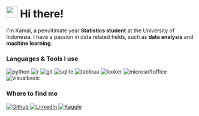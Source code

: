 <h1><img src="https://emojis.slackmojis.com/emojis/images/1643514476/4594/blob-wave.gif?1643514476" width="30"/> Hi there!</h1>

<p>I'm Kamal, a penultimate year <b>Statistics student</b> at the University of Indonesia. I have a passion in data related fields, such as <b>data analysis</b> and <b>machine learning</b>.</p>

<h3>Languages & Tools I use</h3>
<p>
  <img alt="python" src="https://img.shields.io/badge/-Python-3776AB?style=flat-square&logo=python&logoColor=white" />
  <img alt="r" src="https://img.shields.io/badge/-R-276DC3?style=flat-square&logo=r&logoColor=white" />
  <img alt="git" src="https://img.shields.io/badge/-Git-F05032?style=flat-square&logo=git&logoColor=white" />
  <img alt="sqlite" src="https://img.shields.io/badge/-SQLite-003B57?style=flat-square&logo=sqlite&logoColor=white" />
  <img alt="tableau" src="https://img.shields.io/badge/-Tableau-E97627?style=flat-square&logo=tableau&logoColor=white" />
  <img alt="looker" src="https://img.shields.io/badge/-Looker_Studio-4285F4?style=flat-square&logo=looker&logoColor=white" />
  <img alt="microsoftoffice" src="https://img.shields.io/badge/Microsoft_Office-D83B01?style=flat-square&logo=microsoft-office&logoColor=white" />
  <img alt="visualbasic" src="https://img.shields.io/badge/-Visual_Basic-512BD4?style=flat-square&logo=visual-basic&logoColor=white" />
</p>

<h3>Where to find me</h3>
<p>
  <a href="https://github.com/kmyafi" target="_blank">
    <img alt="Github" src="https://img.shields.io/badge/GitHub-%2312100E.svg?&style=for-the-badge&logo=Github&logoColor=white" />
  </a>
  <a href="https://www.linkedin.com/in/kamalmyafi" target="_blank">
    <img alt="LinkedIn" src="https://img.shields.io/badge/linkedin-%230077B5.svg?&style=for-the-badge&logo=linkedin&logoColor=white" />
  </a>
  <a href="https://www.kaggle.com/kamalmyafi" target="_blank">
    <img alt="Kaggle" src="https://img.shields.io/badge/kaggle-%2320BEFF.svg?&style=for-the-badge&logo=kaggle&logoColor=white" />
  </a>
</p>
